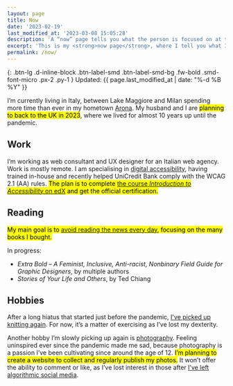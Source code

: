 ```yaml
---
layout: page
title: Now
date: '2023-02-19'
last_modified_at: '2023-03-08 15:05:28'
description: 'A “now” page tells you what the person is focused on at this point in their life.'
excerpt: 'This is my <strong>now page</strong>, where I tell you what I am up to at this point in my life. <a href="https://nownownow.com/about" "Read about Now pages, an idea of Derek Sivers">You can make you, too</a>.'
permalink: /now/
---
```

{: .btn-lg .d-inline-block .btn-label-smd .btn-label-smd-bg .fw-bold .smd-font-micro .px-2 .py-1 }
Updated: {{ page.last_modified_at | date: "%-d %B %Y" }}

I’m currently living in Italy, between Lake Maggiore and Milan spending more time than ever in my hometown [Arona](https://silviamaggidesign.com/tag/arona/ "View posts tagged 'Arona'"). My husband and I are <mark class="smd-highlight d-inline">planning to back to the UK in 2023</mark>, where we lived for almost 10 years up until the pandemic.

## Work

I’m working as web consultant and UX designer for an Italian web agency. Work is mostly remote. I am specialising in [digital accessibility](https://silviamaggidesign.com/category/accessibility/ "View posts under the 'accessibility' category"), having trained in-house and recently helped UniCredit Bank comply with the WCAG 2.1 (AA) rules. <mark class="smd-highlight d-inline">The plan is to complete <a href="https://www.edx.org/course/web-accessibility-introduction">the course <em>Introduction to Accessibility</em> on edX</a> and get the official certification.</mark>

## Reading

<mark class="smd-highlight d-inline">My main goal is to <a href="https://silviamaggidesign.com/notes/note-about-news-consumption/" title="read a brief note about news consumption">avoid reading the news every day</a>, focusing on the many books I bought.</mark> 

In progress:

- _Extra Bold – A Feminist, Inclusive, Anti-racist, Nonbinary Field Guide for Graphic Designers_, by multiple authors
- _Stories of Your Life and Others_, by Ted Chiang


## Hobbies

After a long hiatus that started just before the pandemic, [I've picked up knitting again](https://silviamaggidesign.com/personal/back-to-knitting/). For now, it’s a matter of exercising as I’ve lost my dexterity.

Another hobby I’m slowly picking up again is [photography](https://silviamaggidesign.com/category/photography/ "View all posts under the 'photography' category"). Feeling uninspired ever since the pandemic made me sad, because photography is a passion I’ve been cultivating since around the age of 12. <mark class="smd-highlight d-inline">I’m planning to create a website to collect and regularly publish my photos.</mark> It won’t offer the ability to comment or like, as I’ve lost interest in those after [I’ve left algorithmic social media](https://silviamaggidesign.com/personal/life-off-social-media/ "read what happened when I left social media").